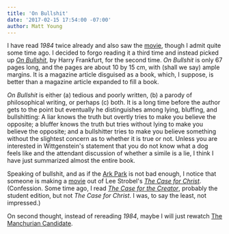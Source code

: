 ```yaml
---
title: 'On Bullshit'
date: '2017-02-15 17:54:00 -07:00'
author: Matt Young
---
```


I have read *1984* twice already and also saw the [movie](http://www.imdb.com/title/tt0048918/), though I admit quite some time ago. I decided to forgo reading it a third time and instead picked up [*On Bullshit*](https://www.amazon.com/Bullshit-Harry-G-Frankfurt/dp/0691122946), by Harry Frankfurt, for the second time. *On Bullshit* is only 67 pages long, and the pages are about 10 by 15 cm, with (shall we say) ample margins. It is a magazine article disguised as a book, which, I suppose, is better than a magazine article expanded to fill a book. 

*On Bullshit* is either (a) tedious and poorly written, (b) a parody of philosophical writing, or perhaps (c) both.  It is a long time before the author gets to the point but eventually he distinguishes among lying, bluffing, and bullshitting: A liar knows the truth but overtly tries to make you believe the opposite; a bluffer knows the truth but tries without lying to make you believe the opposite; and a bullshitter tries to make you believe something without the slightest concern as to whether it is true or not. Unless you are interested in Wittgenstein's statement that you do not know what a dog feels like and the attendant discussion of whether a simile is a lie, I think I have just summarized almost the entire book.

Speaking of bullshit, and as if the [Ark Park](https://pandasthumb.org/archives/2016/07/ark-park-on-ope.html) is not bad enough, I notice that someone is making a [movie](https://www.youtube.com/watch?v=rhe8KhSxWGo) out of Lee Strobel's [*The Case for Christ*](https://www.amazon.com/dp/B002W05XNU). (Confession. Some time ago, I read [*The Case for the Creator*](https://www.amazon.com/Case-Creator-Student-Journalist-Investigates-ebook/dp/B000SERW7M), probably the student edition, but not *The Case for Christ*. I was, to say the least, not impressed.)

On second thought, instead of rereading *1984*, maybe I will just rewatch [The Manchurian Candidate](http://www.imdb.com/title/tt0056218/).
